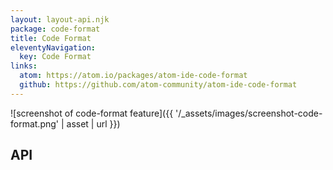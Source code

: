 ```yaml
---
layout: layout-api.njk
package: code-format
title: Code Format
eleventyNavigation:
  key: Code Format
links:
  atom: https://atom.io/packages/atom-ide-code-format
  github: https://github.com/atom-community/atom-ide-code-format
---
```


![screenshot of code-format feature]({{ '/_assets/images/screenshot-code-format.png' | asset | url }})

## API
